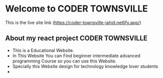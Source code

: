# Welcome to CODER TOWNSVILLE

This is the live site link (https://coder-townsville-jahid.netlify.app/)


## About my react project CODER TOWNSVILLE
- This is a Educational Website.
- In This Website You can Find beginner intermediate advanced programming Course so you can use this Website.
- Specially this Website design for technology knowledge lover students
- 

